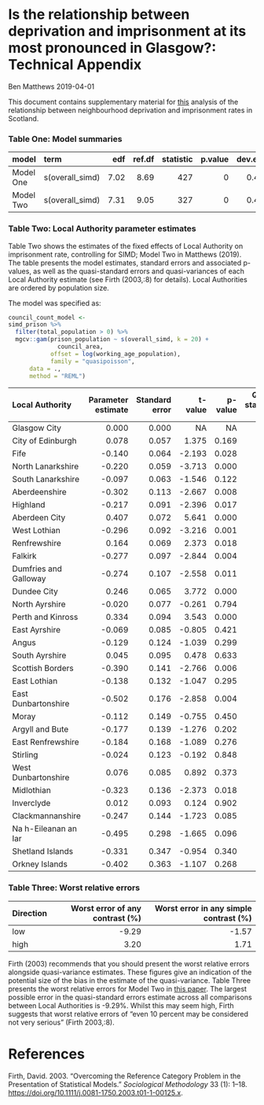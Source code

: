 Is the relationship between deprivation and imprisonment at its most
pronounced in Glasgow?: Technical Appendix
================
Ben Matthews
2019-04-01

This document contains supplementary material for
[this](https://github.com/benmatthewsed/simd-imprisonment-online/blob/master/howard_league_ecan_full.md)
analysis of the relationship between neighbourhood deprivation and
imprisonment rates in
Scotland.

### Table One: Model summaries

| model     | term             |  edf | ref.df | statistic | p.value | dev.expl |  r.sq | residual.df |    n |
| :-------- | :--------------- | ---: | -----: | --------: | ------: | -------: | ----: | ----------: | ---: |
| Model One | s(overall\_simd) | 7.02 |   8.69 |       427 |       0 |    0.427 | 0.449 |        6966 | 6974 |
| Model Two | s(overall\_simd) | 7.31 |   9.05 |       327 |       0 |    0.444 | 0.474 |        6935 | 6974 |

### Table Two: Local Authority parameter estimates

Table Two shows the estimates of the fixed effects of Local Authority on
imprisonment rate, controlling for SIMD; Model Two in Matthews (2019).
The table presents the model estimates, standard errors and associated
p-values, as well as the quasi-standard errors and quasi-variances of
each Local Authority estimate (see Firth (2003,:8) for details). Local
Authorities are ordered by population size.

The model was specified as:

``` r
council_count_model <- 
simd_prison %>% 
  filter(total_population > 0) %>% 
  mgcv::gam(prison_population ~ s(overall_simd, k = 20) +
              council_area,
            offset = log(working_age_population),
            family = "quasipoisson",
      data = .,
      method = "REML")
```

| Local Authority       | Parameter estimate | Standard error | t-value | p-value | Quasi-standard error | Quasi-variance |
| :-------------------- | -----------------: | -------------: | ------: | ------: | -------------------: | -------------: |
| Glasgow City          |              0.000 |          0.000 |      NA |      NA |                0.031 |          0.001 |
| City of Edinburgh     |              0.078 |          0.057 |   1.375 |   0.169 |                0.048 |          0.002 |
| Fife                  |            \-0.140 |          0.064 | \-2.193 |   0.028 |                0.056 |          0.003 |
| North Lanarkshire     |            \-0.220 |          0.059 | \-3.713 |   0.000 |                0.051 |          0.003 |
| South Lanarkshire     |            \-0.097 |          0.063 | \-1.546 |   0.122 |                0.055 |          0.003 |
| Aberdeenshire         |            \-0.302 |          0.113 | \-2.667 |   0.008 |                0.108 |          0.012 |
| Highland              |            \-0.217 |          0.091 | \-2.396 |   0.017 |                0.084 |          0.007 |
| Aberdeen City         |              0.407 |          0.072 |   5.641 |   0.000 |                0.064 |          0.004 |
| West Lothian          |            \-0.296 |          0.092 | \-3.216 |   0.001 |                0.086 |          0.007 |
| Renfrewshire          |              0.164 |          0.069 |   2.373 |   0.018 |                0.062 |          0.004 |
| Falkirk               |            \-0.277 |          0.097 | \-2.844 |   0.004 |                0.092 |          0.008 |
| Dumfries and Galloway |            \-0.274 |          0.107 | \-2.558 |   0.011 |                0.102 |          0.010 |
| Dundee City           |              0.246 |          0.065 |   3.772 |   0.000 |                0.058 |          0.003 |
| North Ayrshire        |            \-0.020 |          0.077 | \-0.261 |   0.794 |                0.071 |          0.005 |
| Perth and Kinross     |              0.334 |          0.094 |   3.543 |   0.000 |                0.088 |          0.008 |
| East Ayrshire         |            \-0.069 |          0.085 | \-0.805 |   0.421 |                0.080 |          0.006 |
| Angus                 |            \-0.129 |          0.124 | \-1.039 |   0.299 |                0.119 |          0.014 |
| South Ayrshire        |              0.045 |          0.095 |   0.478 |   0.633 |                0.090 |          0.008 |
| Scottish Borders      |            \-0.390 |          0.141 | \-2.766 |   0.006 |                0.137 |          0.019 |
| East Lothian          |            \-0.138 |          0.132 | \-1.047 |   0.295 |                0.127 |          0.016 |
| East Dunbartonshire   |            \-0.502 |          0.176 | \-2.858 |   0.004 |                0.172 |          0.030 |
| Moray                 |            \-0.112 |          0.149 | \-0.755 |   0.450 |                0.144 |          0.021 |
| Argyll and Bute       |            \-0.177 |          0.139 | \-1.276 |   0.202 |                0.135 |          0.018 |
| East Renfrewshire     |            \-0.184 |          0.168 | \-1.089 |   0.276 |                0.165 |          0.027 |
| Stirling              |            \-0.024 |          0.123 | \-0.192 |   0.848 |                0.119 |          0.014 |
| West Dunbartonshire   |              0.076 |          0.085 |   0.892 |   0.373 |                0.080 |          0.006 |
| Midlothian            |            \-0.323 |          0.136 | \-2.373 |   0.018 |                0.132 |          0.017 |
| Inverclyde            |              0.012 |          0.093 |   0.124 |   0.902 |                0.089 |          0.008 |
| Clackmannanshire      |            \-0.247 |          0.144 | \-1.723 |   0.085 |                0.140 |          0.020 |
| Na h-Eileanan an Iar  |            \-0.495 |          0.298 | \-1.665 |   0.096 |                0.295 |          0.087 |
| Shetland Islands      |            \-0.331 |          0.347 | \-0.954 |   0.340 |                0.345 |          0.119 |
| Orkney Islands        |            \-0.402 |          0.363 | \-1.107 |   0.268 |                0.361 |          0.130 |

### Table Three: Worst relative errors

| Direction | Worst error of any contrast (%) | Worst error in any simple contrast (%) |
| :-------- | ------------------------------: | -------------------------------------: |
| low       |                          \-9.29 |                                 \-1.57 |
| high      |                            3.20 |                                   1.71 |

Firth (2003) recommends that you should present the worst relative
errors alongside quasi-variance estimates. These figures give an
indication of the potential size of the bias in the estimate of the
quasi-variance. Table Three presents the worst relative errors for Model
Two in [this paper](https://github.com/benmatthewsed/simd-imprisonment-online/blob/master/howard_league_ecan_full.md). The largest possible error in the quasi-standard
errors estimate across all comparisons between Local Authorities is
-9.29%. Whilst this may seem high, Firth suggests that worst relative
errors of “even 10 percent may be considered not very serious” (Firth
2003,:8).

# References

<div id="refs" class="references">

<div id="ref-firth_overcoming_2003">

Firth, David. 2003. “Overcoming the Reference Category Problem in the
Presentation of Statistical Models.” *Sociological Methodology* 33 (1):
1–18. <https://doi.org/10.1111/j.0081-1750.2003.t01-1-00125.x>.

</div>

</div>
